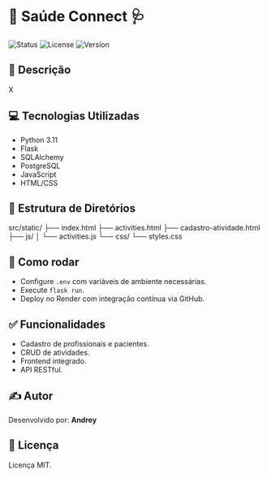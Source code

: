 
# 🚀 Saúde Connect 🩺

![Status](https://img.shields.io/badge/status-active-brightgreen)
![License](https://img.shields.io/badge/license-MIT-blue)
![Version](https://img.shields.io/badge/version-1.0.0-yellow)

## 📝 Descrição
X  
  
## 💻 Tecnologias Utilizadas
- Python 3.11
- Flask
- SQLAlchemy
- PostgreSQL
- JavaScript
- HTML/CSS

## 📁 Estrutura de Diretórios
src/static/
├── index.html
├── activities.html
├── cadastro-atividade.html
├── js/
│   └── activities.js
└── css/
    └── styles.css

## 🚀 Como rodar
- Configure `.env` com variáveis de ambiente necessárias.
- Execute `flask run`.
- Deploy no Render com integração contínua via GitHub.

## ✅ Funcionalidades
- Cadastro de profissionais e pacientes.
- CRUD de atividades.
- Frontend integrado.
- API RESTful.

## ✍️ Autor
Desenvolvido por: **Andrey**

## 📜 Licença
Licença MIT.
